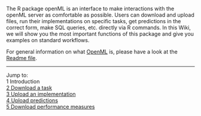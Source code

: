 The R package openML is an interface to make interactions with the openML server as comfortable as possible. Users can download and upload files, run their implementations on specific tasks, get predictions in the correct form, make SQL queries, etc. directly via R commands. In this Wiki, we will show you the most important functions of this package and give you examples on standard workflows.

For general information on what [OpenML](http://openml.org/) is, please have a look at the [Readme file](https://github.com/openml/OpenML/blob/master/README.md).

----------------------------------------------------------------------------------------------------------------------
Jump to:   
1 Introduction  
[2 Download a task](2-Download-a-task.md)  
[3 Upload an implementation](3-Upload-an-implementation.md)  
[4 Upload predictions](4-Upload-predictions.md)  
[5 Download performance measures](5-Download-performance-measures.md)
